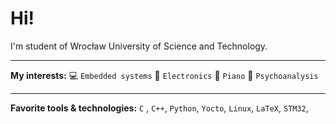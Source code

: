 # Hi!
I'm student of Wrocław University of Science and Technology.

___
**My interests:**
💻 `Embedded systems`
🔌 `Electronics`
🎹 `Piano`
🧠 `Psychoanalysis`
____
**Favorite tools & technologies:**
`C` ,
`C++`,
`Python`,
`Yocto`,
`Linux`,
`LaTeX`,
`STM32`,
